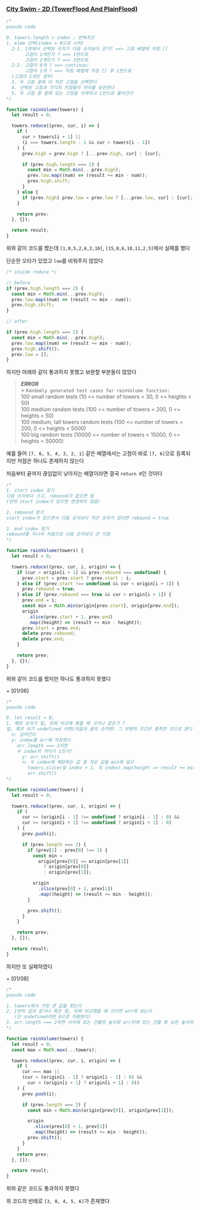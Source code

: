 ### [City Swim - 2D (TowerFlood And PlainFlood)](https://www.codewars.com/kata/58e77c88fd2d893a77000102/train/javascript)

```js
/*
pseudo code

0. towers.length > index : 반복조건
1. elem 선택(index = 0으로 시작)
  2-1. 1번에서 선택된 숫자가 다음 숫자보다 큰가? ==> 고점 배열에 저장 []
       고점이 1개인가 ? ==> 1번으로
       고점이 2개인가 ? ==> 3번으로
  2-2. 고점이 0개 ? ==> continue;
       고점이 1개 ? ==> 저점 배열에 저장 [] 후 1번으로
  (고점이 2개인 경우)
  3. 두 고점 중에 더 작은 고점을 선택한다
  4. 선택된 고점과 각각의 저점들의 차이를 보관한다
  5. 두 고점 중 앞에 있는 고점을 삭제하고 1번으로 돌아간다 
*/
```

```js
function rainVolume(towers) {
  let result = 0;

  towers.reduce((prev, cur, i) => {
    if (
      cur > towers[i + 1] ||
      (i === towers.length - 1 && cur > towers[i - 1])
    ) {
      prev.high = prev.high ? [...prev.high, cur] : [cur];

      if (prev.high.length === 2) {
        const min = Math.min(...prev.high);
        prev.low.map((num) => (result += min - num));
        prev.high.shift;
      }
    } else {
      if (prev.high) prev.low = prev.low ? [...prev.low, cur] : [cur];
    }

    return prev;
  }, {});

  return result;
}
```

위와 같이 코드를 짰는데 `[1,0,5,2,6,3,10]`, `[15,0,6,10,11,2,5]`에서 실패를 했다

단순한 오타가 있었고 `low`를 비워주지 않았다

```js
/* inside reduce */

// before
if (prev.high.length === 2) {
  const min = Math.min(...prev.high);
  prev.low.map((num) => (result += min - num));
  prev.high.shift;
}

// after

if (prev.high.length === 2) {
  const min = Math.min(...prev.high);
  prev.low.map((num) => (result += min - num));
  prev.high.shift();
  prev.low = [];
}
```

하지만 아래와 같이 통과하지 못했고 보완할 부분들이 많았다

> **_ERROR_** <br /> > `Randomly generated test cases for rainVolume function:` <br />
> 100 small random tests (10 <= number of towers < 30, 0 <= heights < 50) <br />
> 100 medium random tests (100 <= number of towers < 200, 0 <= heights < 50) <br />
> 100 medium, tall towers random tests (100 <= number of towers < 200, 0 <= heights < 5000) <br />
> 100 big random tests (10000 <= number of towers < 15000, 0 <= heights < 50000)

예를 들어 `[7, 6, 5, 4, 3, 2, 1]` 같은 배열에서는 고점이 바로 `[7, 6]`으로 등록되지만 저점은 하나도 존재하지 않는다

처음부터 끝까지 끊임없이 낮아지는 배열이라면 결국 `return 0`인 것이다

```js
/*
1. start index 찾기
다음 숫자보다 크고, rebound가 없으면 됨
(만약 start index가 있으면 변경하지 않음)

2. rebound 찾기
start index가 있으면서 다음 숫자보다 작은 숫자가 있다면 rebound = true

3. end index 찾기
rebound를 지나서 처음으로 다음 숫자보다 큰 지점
*/
```

```js
function rainVolume(towers) {
  let result = 0;

  towers.reduce((prev, cur, i, origin) => {
    if (cur > origin[i + 1] && prev.rebound === undefined) {
      prev.start = prev.start ? prev.start : i;
    } else if (prev.start !== undefined && cur < origin[i + 1]) {
      prev.rebound = true;
    } else if (prev.rebound === true && cur > origin[i + 1]) {
      prev.end = i;
      const min = Math.min(origin[prev.start], origin[prev.end]);
      origin
        .slice(prev.start + 1, prev.end)
        .map((height) => (result += min - height));
      prev.start = prev.end;
      delete prev.rebound;
      delete prev.end;
    }

    return prev;
  }, {});
}
```

위와 같이 코드를 짰지만 하나도 통과하지 못했다

\+ [01/06]

```js
/*
pseudo code

0. let result = 0;
1. 해당 숫자가 앞, 뒤와 비교해 봤을 때 크거나 같은가 ?
앞, 혹은 뒤가 undefined 이면(처음과 끝의 숫자면) 그 부분의 조건은 충족한 것으로 본다
  n: 넘어간다
  y: index를 arr에 저장한다
    arr.length === 2이면
    두 index의 차이가 1인가?
      y: arr.shift()
      n: 두 index에 해당하는 값 중 작은 값을 min에 넣고
        towers.slice(앞 index + 1, 뒤 index).map(height => result += min - height);
        arr.shift()
*/
```

```js
function rainVolume(towers) {
  let result = 0;

  towers.reduce((prev, cur, i, origin) => {
    if (
      cur >= (origin[i - 1] !== undefined ? origin[i - 1] : 0) &&
      cur >= (origin[i + 1] !== undefined ? origin[i + 1] : 0)
    ) {
      prev.push(i);

      if (prev.length === 2) {
        if (prev[1] - prev[0] !== 1) {
          const min =
            origin[prev[0]] <= origin[prev[1]]
              ? origin[prev[0]]
              : origin[prev[1]];

          origin
            .slice(prev[0] + 1, prev[1])
            .map((height) => (result += min - height));
        }

        prev.shift();
      }
    }

    return prev;
  }, []);

  return result;
}
```

하지만 또 실패하였다

\+ [01/08]

```js
/*
pseudo code

1. towers에서 가장 큰 값을 찾는다
2. 1번의 값과 같거나 혹은 앞, 뒤와 비교했을 때 크다면 arr에 넣는다
   (단 undefined라면 0으로 치환한다)
3. arr.length === 2라면 사이에 있는 건물의 높이랑 arr안에 있는 건물 중 낮은 높이의 건물과의 차이를 더한다
*/
```

```js
function rainVolume(towers) {
  let result = 0;
  const max = Math.max(...towers);

  towers.reduce((prev, cur, i, origin) => {
    if (
      cur === max ||
      (cur > (origin[i - 1] ? origin[i - 1] : 0) &&
        cur > (origin[i + 1] ? origin[i + 1] : 0))
    ) {
      prev.push(i);

      if (prev.length === 2) {
        const min = Math.min(origin[prev[0]], origin[prev[1]]);

        origin
          .slice(prev[0] + 1, prev[1])
          .map((height) => (result += min - height));
        prev.shift();
      }
    }
    return prev;
  }, []);

  return result;
}
```
위와 같은 코드도 통과하지 못했다

위 코드의 반례로 `[3, 0, 4, 5, 6]`가 존재했다

